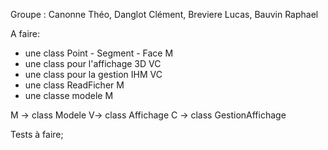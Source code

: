 Groupe : Canonne Théo, Danglot Clément, Breviere Lucas, Bauvin Raphael

A faire:
- une class Point - Segment - Face M
- une class pour l'affichage 3D VC
- une class pour la gestion IHM VC
- une class ReadFicher M
- une classe modele M

M -> class Modele
V-> class Affichage
C -> class GestionAffichage

Tests à faire;